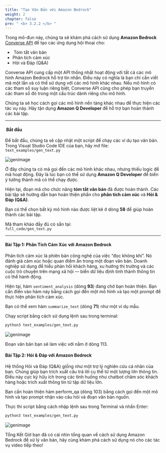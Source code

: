 ```yaml
---
title: "Tạo Văn Bản với Amazon Bedrock"
weight: 2
chapter: false
pre: " <b> 3.2.2 </b> "
---
```


Trong mô-đun này, chúng ta sẽ khám phá cách sử dụng **Amazon Bedrock** [Converse API](https://docs.aws.amazon.com/bedrock/latest/userguide/conversation-inference.html) để tạo các ứng dụng hội thoại cho:

- ️ Tóm tắt văn bản  
-  Phân tích cảm xúc  
-  Hỏi và Đáp (Q&A)

 Converse API cung cấp một API thống nhất hoạt động với tất cả các mô hình Amazon Bedrock hỗ trợ tin nhắn. Điều này có nghĩa là bạn chỉ cần viết mã một lần và có thể sử dụng với các mô hình khác nhau. Nếu mô hình có các tham số suy luận riêng biệt, Converse API cũng cho phép bạn truyền các tham số đó trong một cấu trúc dành riêng cho mô hình.

 Chúng ta sẽ học cách gọi các mô hình nền tảng khác nhau để thực hiện các tác vụ này. Hãy tận dụng **Amazon Q Developer** để hỗ trợ bạn hoàn thành các bài tập.

---

#### ️ Bắt đầu

 Để bắt đầu, chúng ta sẽ cập nhật một script để chạy các ví dụ tạo văn bản. Trong Visual Studio Code IDE của bạn, hãy mở file:  
`text_examples/gen_text.py`

![genimage](/images/3-module2/text1.png?width=90pc)

 Ở đây chúng ta có mã gọi đến các mô hình khác nhau, nhưng thiếu logic để mã hoạt động. Đây là lúc bạn có thể sử dụng **Amazon Q Developer** để biến ý tưởng thành mã có thể chạy được.

 Hiện tại, đoạn mã cho chức năng **tóm tắt văn bản** đã được hoàn thành. Các bài tập sẽ hướng dẫn bạn hoàn thiện phần cho **phân tích cảm xúc** và **Hỏi & Đáp (Q&A)**.

 Bạn có thể chọn bất kỳ mô hình nào được liệt kê ở dòng **58** để giúp hoàn thành các bài tập.

 Mã tham khảo đầy đủ có sẵn tại:  
`full_code/gen_text.py`

---

####  Bài Tập 1: Phân Tích Cảm Xúc với Amazon Bedrock

 Phân tích cảm xúc là phiên bản công nghệ của việc “đọc không khí”. Nó đánh giá cảm xúc hoặc quan điểm ẩn trong một đoạn văn bản. Doanh nghiệp sử dụng để hiểu phản hồi khách hàng, xu hướng thị trường và các cuộc trò chuyện trên mạng xã hội — biến dữ liệu định tính thành thông tin có thể hành động.

 Hiện tại, hàm `sentiment_analysis` (dòng **93**) đang chờ bạn hoàn thiện. Bạn cần điền vào hàm này bằng cách gọi đến một mô hình và tạo một prompt để thực hiện phân tích cảm xúc.

 Bạn có thể xem hàm `summarize_text` (dòng **71**) như một ví dụ mẫu.

Chạy script bằng cách sử dụng lệnh sau trong terminal:  
```bash
python3 text_examples/gen_text.py
```

![genimage](/images/3-module2/text2.png?width=90pc)

 Đoạn văn bản bạn sẽ làm việc với nằm ở dòng 113.

####  Bài Tập 2: Hỏi & Đáp với Amazon Bedrock
 Hệ thống Hỏi và Đáp (Q&A) giống như một trợ lý nghiên cứu cá nhân của bạn. Chúng giúp bạn trích xuất câu trả lời cụ thể từ một lượng lớn thông tin. Điều này cực kỳ hữu ích trong các tình huống như chatbot chăm sóc khách hàng hoặc trích xuất thông tin từ tập dữ liệu lớn.

 Bạn cần hoàn thiện hàm perform_qa (dòng 103) bằng cách gọi đến một mô hình và tạo prompt nhận vào câu hỏi và đoạn văn bản nguồn.

Thực thi script bằng cách nhập lệnh sau trong Terminal và nhấn Enter:

```bash
python3 text_examples/gen_text.py
```

![genimage](/images/3-module2/text3.png?width=90pc)

 Tổng Kết
 Giờ bạn đã có cái nhìn tổng quan về cách sử dụng Amazon Bedrock để xử lý văn bản, hãy cùng khám phá cách sử dụng nó cho các tác vụ video tiếp theo!


